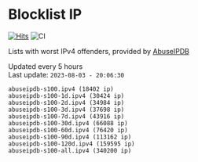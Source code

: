 # Blocklist IP

[![Hits](https://hits.seeyoufarm.com/api/count/incr/badge.svg?url=https%3A%2F%2Fgithub.com%2Fborestad%2Fblocklist-ip%2F&count_bg=%2379C83D&title_bg=%23555555&icon=&icon_color=%23E7E7E7&title=hits&edge_flat=false)](https://hits.seeyoufarm.com)  ![CI](https://img.shields.io/github/workflow/status/borestad/blocklist-ip/CI?style=flat-square)

Lists with worst IPv4 offenders, provided by [AbuseIPDB](https://www.abuseipdb.com/)

<!-- FOOTER-PLACEHOLDER -->
Updated every 5 hours<br>
Last update: `2023-08-03 - 20:06:30`
```
abuseipdb-s100.ipv4 (18402 ip)
abuseipdb-s100-1d.ipv4 (30424 ip)
abuseipdb-s100-2d.ipv4 (34984 ip)
abuseipdb-s100-3d.ipv4 (37698 ip)
abuseipdb-s100-7d.ipv4 (43916 ip)
abuseipdb-s100-30d.ipv4 (66088 ip)
abuseipdb-s100-60d.ipv4 (76420 ip)
abuseipdb-s100-90d.ipv4 (113162 ip)
abuseipdb-s100-120d.ipv4 (159595 ip)
abuseipdb-s100-all.ipv4 (340200 ip)
```
